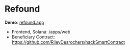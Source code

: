 # Refound

**Demo**: [refound.app](refound.app)

- Frontend, Solana: /apps/web
- Beneficiary Contract: https://github.com/RileyDesrochers/hackSmartContract
